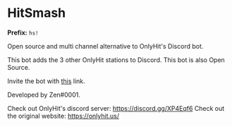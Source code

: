 # HitSmash

**Prefix:** ``hs!``

Open source and multi channel alternative to OnlyHit's Discord bot.

This bot adds the 3 other OnlyHit stations to Discord. This bot is also Open Source.

Invite the bot with [this](https://discord.com/oauth2/authorize?client_id=765937777220255765&scope=bot&permissions=34606080) link.

Developed by Zen#0001.

Check out OnlyHit's discord server: https://discord.gg/XP4Eqf6
Check out the original website: https://onlyhit.us/
